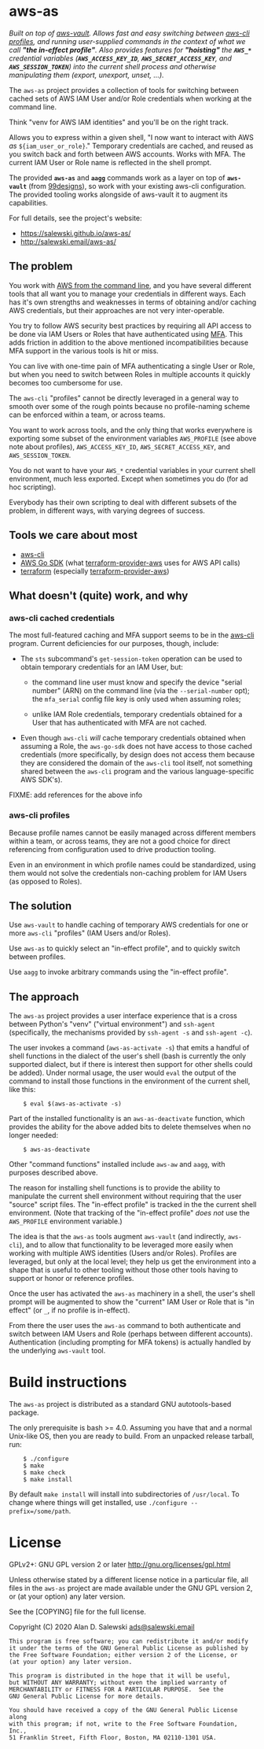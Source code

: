# aws-as

*Built on top of [aws-vault][aws-vault-gh].  Allows fast and easy switching
between [aws-cli][aws-cli-site] [profiles][aws-cli-doc-prof], and running
user-supplied commands in the context of what we call **"the in-effect
profile"**.  Also provides features for **"hoisting"** the **`AWS_*`**
credential variables (**`AWS_ACCESS_KEY_ID`**, **`AWS_SECRET_ACCESS_KEY`**,
and **`AWS_SESSION_TOKEN`**) into the current shell process and otherwise
manipulating them (export, unexport, unset, ...).*

The `aws-as` project provides a collection of tools for switching between
cached sets of AWS IAM User and/or Role credentials when working at the
command line.

Think "venv for AWS IAM identities" and you'll be on the right track.

Allows you to express within a given shell, "I now want to interact with AWS
*as* `${iam_user_or_role}`." Temporary credentials are cached, and reused as
you switch back and forth between AWS accounts. Works with MFA. The current
IAM User or Role name is reflected in the shell prompt.

The provided **`aws-as`** and **`aagg`** commands work as a layer on top of
**`aws-vault`** (from [99designs][99designs-gh]), so work with your existing
aws-cli configuration. The provided tooling works alongside of aws-vault it to
augment its capabilities.

For full details, see the project's website:

   * https://salewski.github.io/aws-as/
   * http://salewski.email/aws-as/


## The problem

You work with [AWS from the command line][aws-cli-site], and you have several
different tools that all want you to manage your credentials in different
ways. Each has it's own strengths and weaknesses in terms of obtaining and/or
caching AWS credentials, but their approaches are not very inter-operable.

You try to follow AWS security best practices by requiring all API access to
be done via IAM Users or Roles that have authenticated using
[MFA][wikipedia-mfa]. This adds friction in addition to the above mentioned
incompatibilities because MFA support in the various tools is hit or miss.

You can live with one-time pain of MFA authenticating a single User or Role,
but when you need to switch between Roles in multiple accounts it quickly
becomes too cumbersome for use.

The `aws-cli` "profiles" cannot be directly leveraged in a general way to
smooth over some of the rough points because no profile-naming scheme can be
enforced within a team, or across teams.

You want to work across tools, and the only thing that works everywhere is
exporting some subset of the environment variables `AWS_PROFILE` (see above
note about profiles), `AWS_ACCESS_KEY_ID`, `AWS_SECRET_ACCESS_KEY`, and
`AWS_SESSION_TOKEN`.

You do not want to have your `AWS_*` credential variables in your current
shell environment, much less exported. Except when sometimes you do (for ad
hoc scripting).

Everybody has their own scripting to deal with different subsets of the
problem, in different ways, with varying degrees of success.


## Tools we care about most

   * [aws-cli][aws-cli-gh]
   * [AWS Go SDK][aws-sdk-go-gh]  (what [terraform-provider-aws][tf-prov-aws-gh] uses for AWS API calls)
   * [terraform][terraform-gh]    (especially [terraform-provider-aws][tf-prov-aws-gh])


## What doesn't (quite) work, and why

### aws-cli cached credentials

The most full-featured caching and MFA support seems to be in the
[aws-cli][aws-cli-gh] program. Current deficiencies for our purposes, though,
include:

   * The `sts` subcommand's `get-session-token` operation can be used to
     obtain temporary credentials for an IAM User, but:

      * the command line user must know and specify the device "serial number"
        (ARN) on the command line (via the `--serial-number` opt); the
        `mfa_serial` config file key is only used when assuming roles;

      * unlike IAM Role credentials, temporary credentials obtained for a User
        that has authenticated with MFA are not cached.

   * Even though `aws-cli` *will* cache temporary credentials obtained when
     assuming a Role, the `aws-go-sdk` does not have access to those cached
     credentials (more specifically, by design does not access them because
     they are considered the domain of the `aws-cli` tool itself, not
     something shared between the `aws-cli` program and the various
     language-specific AWS SDK's).

FIXME: add references for the above info


### aws-cli profiles

Because profile names cannot be easily managed across different members within
a team, or across teams, they are not a good choice for direct referencing
from configuration used to drive production tooling.

Even in an environment in which profile names could be standardized, using
them would not solve the credentials non-caching problem for IAM Users (as
opposed to Roles).


## The solution

Use `aws-vault` to handle caching of temporary AWS credentials for one or more
`aws-cli` "profiles" (IAM Users and/or Roles).

Use `aws-as` to quickly select an "in-effect profile", and to quickly switch
between profiles.

Use `aagg` to invoke arbitrary commands using the "in-effect profile".


## The approach

The `aws-as` project provides a user interface experience that is a cross
between Python's "venv" ("virtual environment") and `ssh-agent` (specifically,
the mechanisms provided by `ssh-agent -s` and `ssh-agent -c`).

The user invokes a command (`aws-as-activate -s`) that emits a handful of
shell functions in the dialect of the user's shell (bash is currently the only
supported dialect, but if there is interest then support for other shells
could be added). Under normal usage, the user would `eval` the output of the
command to install those functions in the environment of the current shell,
like this:

```
    $ eval $(aws-as-activate -s)
```

Part of the installed functionality is an `aws-as-deactivate` function, which
provides the ability for the above added bits to delete themselves when no
longer needed:

```
    $ aws-as-deactivate
```

Other "command functions" installed include `aws-aw` and `aagg`, with purposes
described above.

The reason for installing shell functions is to provide the ability to
manipulate the current shell environment without requiring that the user
"source" script files. The "in-effect profile" is tracked in the the current
shell environment. (Note that tracking of the "in-effect profile" *does not*
use the `AWS_PROFILE` environment variable.)

The idea is that the `aws-as` tools augment `aws-vault` (and indirectly,
`aws-cli`), and to allow that functionality to be leveraged more easily when
working with multiple AWS identities (Users and/or Roles). Profiles are
leveraged, but only at the local level; they help us get the environment into
a shape that is useful to other tooling without those other tools having to
support or honor or reference profiles.

Once the user has activated the `aws-as` machinery in a shell, the user's
shell prompt will be augmented to show the "current" IAM User or Role that is
"in effect" (or `_`, if no profile is in-effect).

From there the user uses the `aws-as` command to both authenticate and switch
between IAM Users and Role (perhaps between different
accounts). Authentication (including prompting for MFA tokens) is actually
handled by the underlying `aws-vault` tool.


# Build instructions

The `aws-as` project is distributed as a standard GNU autotools-based package.

The only prerequisite is bash >= 4.0. Assuming you have that and a normal
Unix-like OS, then you are ready to build. From an unpacked release tarball,
run:
```
    $ ./configure
    $ make
    $ make check
    $ make install
```

By default `make install` will install into subdirectories of `/usr/local`. To
change where things will get installed, use `./configure --prefix=/some/path`.


# License

GPLv2+: GNU GPL version 2 or later <http://gnu.org/licenses/gpl.html>

Unless otherwise stated by a different license notice in a particular
file, all files in the `aws-as` project are made available under the GNU GPL
version 2, or (at your option) any later version.

See the [COPYING] file for the full license.

Copyright (C) 2020 Alan D. Salewski <ads@salewski.email>

    This program is free software; you can redistribute it and/or modify
    it under the terms of the GNU General Public License as published by
    the Free Software Foundation; either version 2 of the License, or
    (at your option) any later version.

    This program is distributed in the hope that it will be useful,
    but WITHOUT ANY WARRANTY; without even the implied warranty of
    MERCHANTABILITY or FITNESS FOR A PARTICULAR PURPOSE.  See the
    GNU General Public License for more details.

    You should have received a copy of the GNU General Public License along
    with this program; if not, write to the Free Software Foundation, Inc.,
    51 Franklin Street, Fifth Floor, Boston, MA 02110-1301 USA.


[aws-cli-gh]:     https://github.com/aws/aws-cli          "GitHub repo: aws/aws-cli"
[aws-cli-site]:   https://aws.amazon.com/cli/             "AWS command line interface"
[aws-sdk-go-gh]:  https://github.com/aws/aws-sdk-go       "GitHub repo: aws/aws-go-sdk"
[aws-vault-gh]:   https://github.com/99designs/aws-vault  "GitHub repo: 99designs/aws-vault"
[99designs-gh]:   https://github.com/99designs            "GitHub account: 99designs"
[terraform-gh]:   https://github.com/hashicorp/terraform  "GitHub repo: hashicorp/terraform"

[aws-cli-doc-prof]: https://docs.aws.amazon.com/cli/latest/userguide/cli-configure-profiles.html "doc: aws-cli profiles"

[tf-prov-aws-gh]:  https://github.com/terraform-providers/terraform-provider-aws  "GitHub repo: terraform-providers/terraform-provider-aws"
[wikipedia-mfa]:   https://en.wikipedia.org/wiki/Multi-factor_authentication      "wikipedia.org: Multi-factor authentication"
